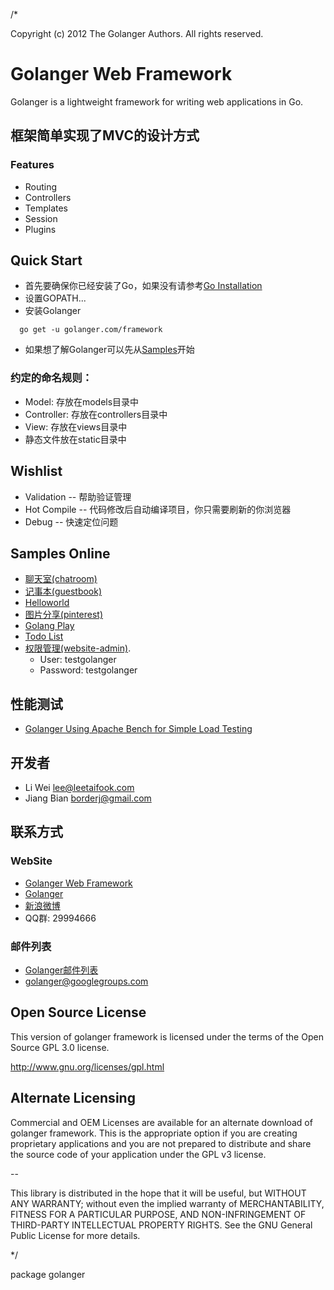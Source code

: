 /*

Copyright (c) 2012 The Golanger Authors. All rights reserved.


Golanger Web Framework
=======================================================================

Golanger is a lightweight framework for writing web applications in Go. 


## 框架简单实现了MVC的设计方式

### Features
 * Routing
 * Controllers
 * Templates
 * Session
 * Plugins

## Quick Start
 * 首先要确保你已经安装了Go，如果没有请参考<a href="http://golang.org/doc/install" target="_blank">Go Installation</a>
 * 设置GOPATH...
 * 安装Golanger

 ```
   go get -u golanger.com/framework
```

 * 如果想了解Golanger可以先从<a href="https://github.com/golangers/samples" target="_blank">Samples</a>开始

### 约定的命名规则：
 * Model: 存放在models目录中
 * Controller: 存放在controllers目录中
 * View: 存放在views目录中
 * 静态文件放在static目录中

## Wishlist
 * Validation -- 帮助验证管理
 * Hot Compile -- 代码修改后自动编译项目，你只需要刷新的你浏览器
 * Debug -- 快速定位问题

## Samples Online
 * <a href="http://chatroom.golanger.com" target="_blank">聊天室(chatroom)</a>
 * <a href="http://guestbook.golanger.com" target="_blank">记事本(guestbook)</a>
 * <a href="http://helloworld.golanger.com" target="_blank">Helloworld</a>
 * <a href="http://pinterest.golanger.com" target="_blank">图片分享(pinterest)</a>
 * <a href="http://play.golanger.com" target="_blank">Golang Play</a>
 * <a href="http://todo.golanger.com" target="_blank">Todo List</a>
 * <a href="http://website-admin.golanger.com" target="_blank">权限管理(website-admin)</a>. 
   * User: testgolanger
   * Password: testgolanger 

## 性能测试
 * [Golanger Using Apache Bench for Simple Load Testing](https://github.com/golangers/framework/wiki/Golanger-Using-Apache-Bench-for-Simple-Load-Testing)

## 开发者
 * Li Wei <lee@leetaifook.com>
 * Jiang Bian <borderj@gmail.com>

## 联系方式
### WebSite
 * <a href="http://golanger.com/framework" target="_blank">Golanger Web Framework</a>
 * <a href="http://golanger.com" target="_blank">Golanger</a>
 * <a href="http://weibo.com/golanger" target="_blank">新浪微博</a>
 * QQ群: 29994666

### 邮件列表
 * <a href="https://groups.google.com/group/golanger" target="_blank">Golanger邮件列表</a>
 * <golanger@googlegroups.com>

Open Source License
------------------------------------------------------------------------------------------
This version of golanger framework is licensed under the terms of the Open Source GPL 3.0 license. 

http://www.gnu.org/licenses/gpl.html

Alternate Licensing
------------------------------------------------------------------------------------------
Commercial and OEM Licenses are available for an alternate download of golanger framework.
This is the appropriate option if you are creating proprietary applications and you are 
not prepared to distribute and share the source code of your application under the 
GPL v3 license. 

--

This library is distributed in the hope that it will be useful, but WITHOUT ANY WARRANTY; without even the implied warranty of MERCHANTABILITY, FITNESS FOR A PARTICULAR PURPOSE, AND NON-INFRINGEMENT OF THIRD-PARTY INTELLECTUAL PROPERTY RIGHTS.  See the GNU General Public License for more details.


*/

package golanger
